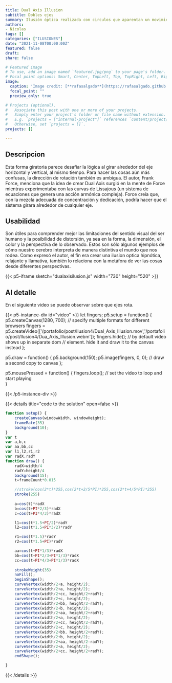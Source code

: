 ```yaml
---
title: Dual Axis Illusion
subtitle: Dobles ejes
summary: Ilusión óptica realizada con circulos que aparentan un movimiento ondultario entre ellos
authors:
- Nicolas
tags: []
categories: ["ILUSIONES"]
date: "2021-11-08T00:00:00Z"
featured: false
draft: 
share: false

# Featured image
# To use, add an image named `featured.jpg/png` to your page's folder.
# Focal point options: Smart, Center, TopLeft, Top, TopRight, Left, Right, BottomLeft, Bottom, BottomRight
image:
  caption: 'Image credit: [**rafasalgado**](https://rafasalgado.github.io/personal/projects/ilusionoptica/ilusion.html)'
  focal_point: ""
  preview_only: true

# Projects (optional).
#   Associate this post with one or more of your projects.
#   Simply enter your project's folder or file name without extension.
#   E.g. `projects = ["internal-project"]` references `content/project/deep-learning/index.md`.
#   Otherwise, set `projects = []`.
projects: []

---
```


## Descripcion

Esta forma giratoria parece desafiar la lógica al girar alrededor del eje horizontal y vertical, al mismo tiempo. Para hacer las cosas aún más confusas, la dirección de rotación también es ambigua.
El autor, Frank Force, menciona que la idea de crear Dual Axis surgió en la mente de Force mientras experimentaba con las curvas de Lissajous (un sistema de ecuaciones que genera una acción armónica compleja). Force creía que, con la mezcla adecuada de concentración y dedicación, podría hacer que el sistema girara alrededor de cualquier eje. 

## Usabilidad

Son útiles para comprender mejor las limitaciones del sentido visual del ser humano y la posibilidad de distorsión, ya sea en la forma, la dimensión, el color y la perspectiva de lo observado. Estos son sólo algunos ejemplos de cómo nuestro cerebro interpreta de manera distintiva el mundo que nos rodea. Como expresó el autor, el fin era crear una ilusion optica hipnótica, relajante y llamativa, también lo relaciona con la metáfora de ver las cosas desde diferentes perspectivas.


{{< p5-iframe sketch="dualaxisilusion.js" width="730" height="520" >}}

## Al detalle

En el siguiente video se puede observar sobre que ejes rota.


{{< p5-instance-div id="video" >}}
	let fingers;
	p5.setup = function() {
    p5.createCanvas(1280, 700);
    // specify multiple formats for different browsers
    fingers = p5.createVideo(['/portafolio/post/Ilusion4/Dual_Axis_Illusion.mov','/portafolio/post/Ilusion4/Dua_Axis_Illusion.webm']);
    fingers.hide(); // by default video shows up in separate dom
                    // element. hide it and draw it to the canvas instead 
  };

  p5.draw = function() {
    p5.background(150);
    p5.image(fingers, 0, 0); // draw a second copy to canvas
  };

  p5.mousePressed = function() {
    fingers.loop(); // set the video to loop and start playing  
  }

{{< /p5-instance-div >}}

{{< details title="code to the solution" open=false >}}
```js
function setup() {
    createCanvas(windowWidth, windowHeight);
    frameRate(35)
	background(10);
}
var t
var a,b,c
var aa,bb,cc
var l1,l2,r1,r2
var radX,radY
function draw() {
	radX=width/4
	radY=height/4
	background(15);
	t=frameCount*0.015

	//stroke(cos(2*t)*255,cos(2*t+2/5*PI)*255,cos(2*t+4/5*PI)*255)
    stroke(255)
  
	a=cos(t)*radX
	b=cos(t+PI*2/3)*radX
	c=cos(t+PI*4/3)*radX

	l1=cos(t*1.5+PI/2)*radY
	l2=cos(t*1.5+PI*3/2)*radY

	r1=cos(t*1.5)*radY
	r2=cos(t*1.5+PI)*radY

	aa=cos(t+PI*1/3)*radX
	bb=cos(t+PI*2/3+PI*1/3)*radX
	cc=cos(t+PI*4/3+PI*1/3)*radX
	
	strokeWeight(35)
	noFill();
	beginShape();
	curveVertex(width/2+a, height/2);
	curveVertex(width/2+a, height/2);
	curveVertex(width/2+cc, height/2+radY);
	curveVertex(width/2+c, height/2);
	curveVertex(width/2+bb, height/2-radY);
	curveVertex(width/2+b, height/2);
	curveVertex(width/2+aa, height/2+radY);
	curveVertex(width/2+a, height/2);
	curveVertex(width/2+cc, height/2-radY);
	curveVertex(width/2+c, height/2);
	curveVertex(width/2+bb, height/2+radY);
	curveVertex(width/2+b, height/2);
	curveVertex(width/2+aa, height/2-radY);
	curveVertex(width/2+a, height/2);
	curveVertex(width/2+cc, height/2+radY);
	endShape();

}

```
{{< /details >}}
